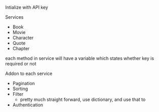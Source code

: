 Intialize with API key

Services
-   Book
-   Movie
-   Character
-   Quote
-   Chapter

each method in service will have a variable which states whether key is required or not

Addon to each service
- Pagination
- Sorting
- Filter
  - pretty much straight forward, use dictionary, and use that to 
- Authentication